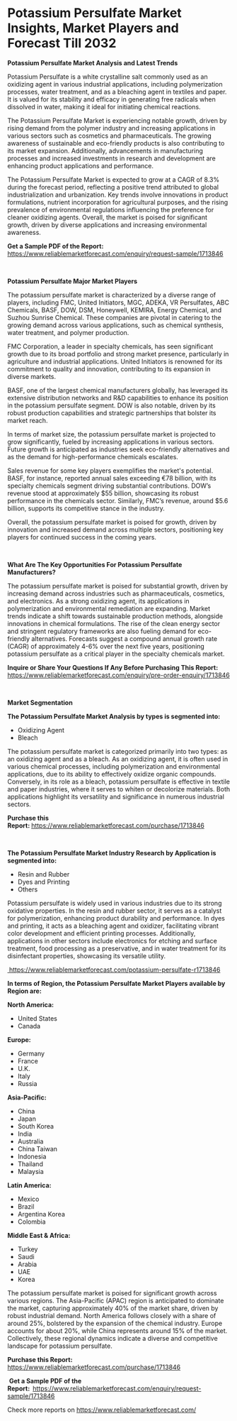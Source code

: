 <p><h1>Potassium Persulfate Market Insights, Market Players and Forecast Till 2032</h1></p><p><strong>Potassium Persulfate Market Analysis and Latest Trends</strong></p>
<p><p>Potassium Persulfate is a white crystalline salt commonly used as an oxidizing agent in various industrial applications, including polymerization processes, water treatment, and as a bleaching agent in textiles and paper. It is valued for its stability and efficacy in generating free radicals when dissolved in water, making it ideal for initiating chemical reactions.</p><p>The Potassium Persulfate Market is experiencing notable growth, driven by rising demand from the polymer industry and increasing applications in various sectors such as cosmetics and pharmaceuticals. The growing awareness of sustainable and eco-friendly products is also contributing to its market expansion. Additionally, advancements in manufacturing processes and increased investments in research and development are enhancing product applications and performance.</p><p>The Potassium Persulfate Market is expected to grow at a CAGR of 8.3% during the forecast period, reflecting a positive trend attributed to global industrialization and urbanization. Key trends involve innovations in product formulations, nutrient incorporation for agricultural purposes, and the rising prevalence of environmental regulations influencing the preference for cleaner oxidizing agents. Overall, the market is poised for significant growth, driven by diverse applications and increasing environmental awareness.</p></p>
<p><strong>Get a Sample PDF of the Report:&nbsp;</strong> <a href="https://www.reliablemarketforecast.com/enquiry/request-sample/1713846?utm_campaign=1903&utm_medium=2&utm_source=Github&utm_content=ia&utm_term=11012025&utm_id=potassium-persulfate">https://www.reliablemarketforecast.com/enquiry/request-sample/1713846</a></p>
<p>&nbsp;</p>
<p><strong>Potassium Persulfate Major Market Players</strong></p>
<p><p>The potassium persulfate market is characterized by a diverse range of players, including FMC, United Initiators, MGC, ADEKA, VR Persulfates, ABC Chemicals, BASF, DOW, DSM, Honeywell, KEMIRA, Energy Chemical, and Suzhou Sunrise Chemical. These companies are pivotal in catering to the growing demand across various applications, such as chemical synthesis, water treatment, and polymer production.</p><p>FMC Corporation, a leader in specialty chemicals, has seen significant growth due to its broad portfolio and strong market presence, particularly in agriculture and industrial applications. United Initiators is renowned for its commitment to quality and innovation, contributing to its expansion in diverse markets.</p><p>BASF, one of the largest chemical manufacturers globally, has leveraged its extensive distribution networks and R&D capabilities to enhance its position in the potassium persulfate segment. DOW is also notable, driven by its robust production capabilities and strategic partnerships that bolster its market reach.</p><p>In terms of market size, the potassium persulfate market is projected to grow significantly, fueled by increasing applications in various sectors. Future growth is anticipated as industries seek eco-friendly alternatives and as the demand for high-performance chemicals escalates.</p><p>Sales revenue for some key players exemplifies the market's potential. BASF, for instance, reported annual sales exceeding €78 billion, with its specialty chemicals segment driving substantial contributions. DOW’s revenue stood at approximately $55 billion, showcasing its robust performance in the chemicals sector. Similarly, FMC’s revenue, around $5.6 billion, supports its competitive stance in the industry.</p><p>Overall, the potassium persulfate market is poised for growth, driven by innovation and increased demand across multiple sectors, positioning key players for continued success in the coming years.</p></p>
<p>&nbsp;</p>
<p><strong>What Are The Key Opportunities For Potassium Persulfate Manufacturers?</strong></p>
<p><p>The potassium persulfate market is poised for substantial growth, driven by increasing demand across industries such as pharmaceuticals, cosmetics, and electronics. As a strong oxidizing agent, its applications in polymerization and environmental remediation are expanding. Market trends indicate a shift towards sustainable production methods, alongside innovations in chemical formulations. The rise of the clean energy sector and stringent regulatory frameworks are also fueling demand for eco-friendly alternatives. Forecasts suggest a compound annual growth rate (CAGR) of approximately 4-6% over the next five years, positioning potassium persulfate as a critical player in the specialty chemicals market.</p></p>
<p><strong>Inquire or Share Your Questions If Any Before Purchasing This Report:</strong> <a href="https://www.reliablemarketforecast.com/enquiry/pre-order-enquiry/1713846?utm_campaign=1903&utm_medium=2&utm_source=Github&utm_content=ia&utm_term=11012025&utm_id=potassium-persulfate">https://www.reliablemarketforecast.com/enquiry/pre-order-enquiry/1713846</a></p>
<p>&nbsp;</p>
<p><strong>Market Segmentation</strong></p>
<p><strong>The Potassium Persulfate Market Analysis by types is segmented into:</strong></p>
<p><ul><li>Oxidizing Agent</li><li>Bleach</li></ul></p>
<p><p>The potassium persulfate market is categorized primarily into two types: as an oxidizing agent and as a bleach. As an oxidizing agent, it is often used in various chemical processes, including polymerization and environmental applications, due to its ability to effectively oxidize organic compounds. Conversely, in its role as a bleach, potassium persulfate is effective in textile and paper industries, where it serves to whiten or decolorize materials. Both applications highlight its versatility and significance in numerous industrial sectors.</p></p>
<p><strong>Purchase this Report:&nbsp;</strong><a href="https://www.reliablemarketforecast.com/purchase/1713846?utm_campaign=1903&utm_medium=2&utm_source=Github&utm_content=ia&utm_term=11012025&utm_id=potassium-persulfate">https://www.reliablemarketforecast.com/purchase/1713846</a></p>
<p>&nbsp;</p>
<p><strong>The Potassium Persulfate Market Industry Research by Application is segmented into:</strong></p>
<p><ul><li>Resin and Rubber</li><li>Dyes and Printing</li><li>Others</li></ul></p>
<p><p>Potassium persulfate is widely used in various industries due to its strong oxidative properties. In the resin and rubber sector, it serves as a catalyst for polymerization, enhancing product durability and performance. In dyes and printing, it acts as a bleaching agent and oxidizer, facilitating vibrant color development and efficient printing processes. Additionally, applications in other sectors include electronics for etching and surface treatment, food processing as a preservative, and in water treatment for its disinfectant properties, showcasing its versatile utility.</p></p>
<p><a href="https://www.reliablemarketforecast.com/potassium-persulfate-r1713846?utm_campaign=1903&utm_medium=2&utm_source=Github&utm_content=ia&utm_term=11012025&utm_id=potassium-persulfate">&nbsp;https://www.reliablemarketforecast.com/potassium-persulfate-r1713846</a></p>
<p><strong>In terms of Region, the Potassium Persulfate Market Players available by Region are:</strong></p>
<p>
    <p> <strong> North America: </strong>
        <ul>
            <li>United States</li>
            <li>Canada</li>
        </ul>
        </p> 
    <p> <strong> Europe: </strong>
        <ul>
            <li>Germany</li>
            <li>France</li>
            <li>U.K.</li>
            <li>Italy</li>
            <li>Russia</li>
        </ul>
        </p> 
    <p> <strong> Asia-Pacific: </strong>
        <ul>
            <li>China</li>
            <li>Japan</li>
            <li>South Korea</li>
            <li>India</li>
            <li>Australia</li>
            <li>China Taiwan</li>
            <li>Indonesia</li>
            <li>Thailand</li>
            <li>Malaysia</li>
        </ul>
        </p> 
    <p> <strong> Latin America: </strong>
        <ul>
            <li>Mexico</li>
            <li>Brazil</li>
            <li>Argentina Korea</li>
            <li>Colombia</li>
        </ul>
        </p> 
    <p> <strong> Middle East & Africa: </strong>
        <ul>
            <li>Turkey</li>
            <li>Saudi</li>
            <li>Arabia</li>
            <li>UAE</li>
            <li>Korea</li>
        </ul>
    </p>
    </p>
<p><p>The potassium persulfate market is poised for significant growth across various regions. The Asia-Pacific (APAC) region is anticipated to dominate the market, capturing approximately 40% of the market share, driven by robust industrial demand. North America follows closely with a share of around 25%, bolstered by the expansion of the chemical industry. Europe accounts for about 20%, while China represents around 15% of the market. Collectively, these regional dynamics indicate a diverse and competitive landscape for potassium persulfate.</p></p>
<p><strong>Purchase this Report: </strong><a href="https://www.reliablemarketforecast.com/purchase/1713846?utm_campaign=1903&utm_medium=2&utm_source=Github&utm_content=ia&utm_term=11012025&utm_id=potassium-persulfate">https://www.reliablemarketforecast.com/purchase/1713846</a></p>
<p>&nbsp;<strong>Get a Sample PDF of the Report:&nbsp;&nbsp;</strong><a href="https://www.reliablemarketforecast.com/enquiry/request-sample/1713846?utm_campaign=1903&utm_medium=2&utm_source=Github&utm_content=ia&utm_term=11012025&utm_id=potassium-persulfate">https://www.reliablemarketforecast.com/enquiry/request-sample/1713846</a></p>
<p><strong></strong></p>
<p>Check more reports on <a href="https://www.reliablemarketforecast.com/?utm_campaign=1903&utm_medium=2&utm_source=Github&utm_content=ia&utm_term=11012025&utm_id=potassium-persulfate">https://www.reliablemarketforecast.com/</a></p>